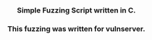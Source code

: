 <div align="center">

### Simple Fuzzing Script written in C.

### This fuzzing was written for vulnserver.

</div>
